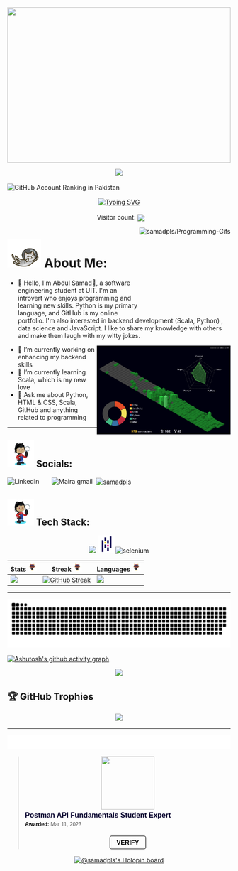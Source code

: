 <img align="center" src=".github/workflows/bg.gif"  height=350px width=100%>

 <a href="https://linkedin.com/in/samadpls" target="_blank">
<p align="center">
  <img src="https://capsule-render.vercel.app/api?type=waving&color=gradient&text=Hi%20Abdul%20Samad%20Here🤍&fontSize=30&height=120&width=100%&section=header"/>
</p></a>

![GitHub Account Ranking in Pakistan](https://user-badge.committers.top/pakistan/samadpls.svg)

<div align='center'>
<a href="https://github.com/samadpls/Islamic-qoutes"><img  align="center" src="https://readme-typing-svg.demolab.com?font=Fira+Code&size=16&pause=1000&color=F7F7F7&width=420&lines=Python+%7C+Data+Analyst+%7C+CHISEL+%7C+HTML+%26+CSS+%7C" alt="Typing SVG" />
</a></div><br>
<div align='center'>
<p align="center"> 
   Visitor count:
   
   <img src="https://profile-counter.glitch.me/samadpls/count.svg" align="center"/> 
 </p></div>
 

<a href='https://github.com/samadpls/Programing-Gifs'>
<img align='right' src='https://programming-gifs.cyclic.app' widht=100 height=200 alt='samadpls/Programming-Gifs'></a>

# <img src='.github/workflows/flyingcat.gif' height=65/>  About Me:

- 👋 Hello, I'm Abdul Samad🤍, a software engineering student at UIT. I'm an introvert who enjoys programming and learning new skills. Python is my primary language, and GitHub is my online portfolio. I'm also interested in backend development (Scala, Python) , data science and JavaScript. I like to share my knowledge with others and make them laugh with my witty jokes.


<img align='right' src='profile-3d-contrib/profile-night-green.svg' height=200>

- 🔭 I’m currently working on enhancing my backend skills
- 🌱 I’m currently learning Scala, which is my new love
- 💬 Ask me about Python, HTML & CSS, Scala, GitHub and anything related to programming
------



## <img src='.github/workflows/tech.gif' height=60/> Socials:
<div>
 <a href="https://www.linkedin.com/in/samadpls" ><img align="left" alt="LinkedIn" height="30px" width="100px" src="https://img.shields.io/badge/Linkedin-0A66C2?style=for-the-badge&logo=Linkedin&logoColor=white" /></a>
<a href="abdulsamadsid1@gmail.com"><img align="left" alt="Maira gmail" height="30px" width="100px" src="https://img.shields.io/badge/Gmail-EA4335?style=for-the-badge&logo=Gmail&logoColor=white" /></a>
<a href="https://twitter.com/samadpls" target="blank"><img align="center" src="https://raw.githubusercontent.com/rahuldkjain/github-profile-readme-generator/master/src/images/icons/Social/twitter.svg" alt="samadpls" height="30" width="40" /></a></div>

## <img src='.github/workflows/tech.gif' height=60/> Tech Stack:
<div align='center'>
<img src="https://skillicons.dev/icons?i=git,css,html,django,flask,py,postman,sqlite,scala,qt,bootstrap,js" />
<img src="https://raw.githubusercontent.com/devicons/devicon/2ae2a900d2f041da66e950e4d48052658d850630/icons/pandas/pandas-original.svg" alt="pandas" width="40" height="40"/><img src="https://raw.githubusercontent.com/detain/svg-logos/780f25886640cef088af994181646db2f6b1a3f8/svg/selenium-logo.svg" alt="selenium" width="40" height="40"/>
</div>



|Stats <img src='.github/workflows/cartoon1.gif' height=20/>|Streak <img src='.github/workflows/cartoon1.gif' height=20/>|Languages <img src='.github/workflows/cartoon1.gif' height=20/>
|---|---|---|
|[![](http://github-profile-summary-cards.vercel.app/api/cards/stats?username=samadpls&theme=gruvbox)](https://github.com/samadpls/)|[![GitHub Streak](https://streak-stats.demolab.com?user=samadpls&theme=gruvbox&hide_border=true&border_radius=32&date_format=j%20M%5B%20Y%5D&ring=888888)](https://github.com/samadpls/)|[![](http://github-profile-summary-cards.vercel.app/api/cards/repos-per-language?username=samadpls&theme=gruvbox)](https://github.com/samadpls/)|


---
<a href='https://github.com/samadpls/'>
<div align='center'>
<img src='https://github.com/samadpls/samadpls/blob/output/github-contribution-grid-snake.svg'/>
</div></a>

[![Ashutosh's github activity graph](https://github-readme-activity-graph.cyclic.app/graph?username=samadpls&bg_color=282624&color=d68a1f&line=a8a8a8&point=b05907&area=true&hide_border=true)](https://github.com/ashutosh00710/github-readme-activity-graph)
<div align='center'>
<img src='https://quotes-github-readme.vercel.app/api?type=horizontal&theme=gruvbox' width=75%/></div>



## 🏆 GitHub Trophies
<div align='center'>
<img src='https://github-profile-trophy.vercel.app/?username=ryo-ma&theme=gruvbox&no-frame=true&no-bg=true&margin-w=4' width=75%/>
<div>

---
<img src='.github/workflows/thanks.svg'/>

 <blockquote class="badgr-badge" style="font-family: Helvetica, Roboto, &quot;Segoe UI&quot;, Calibri, sans-serif;"><a href="https://api.badgr.io/public/assertions/k3EMInT0TR-uGUcWuNhyuQ?identity__email=abdulsamadsid1%40gmail.com"><img width="120px" height="120px" src="https://api.badgr.io/public/assertions/k3EMInT0TR-uGUcWuNhyuQ/image"></a><p class="badgr-badge-name" style="hyphens: auto; overflow-wrap: break-word; word-wrap: break-word; margin: 0; font-size: 16px; font-weight: 600; font-style: normal; font-stretch: normal; line-height: 1.25; letter-spacing: normal; text-align: left; color: #05012c;">Postman API Fundamentals Student Expert</p><p class="badgr-badge-date" style="margin: 0; font-size: 12px; font-style: normal; font-stretch: normal; line-height: 1.67; letter-spacing: normal; text-align: left; color: #555555;"><strong style="font-size: 12px; font-weight: bold; font-style: normal; font-stretch: normal; line-height: 1.67; letter-spacing: normal; text-align: left; color: #000;">Awarded: </strong>Mar 11, 2023</p><p style="margin: 16px 0; padding: 0;"><a class="badgr-badge-verify" target="_blank" href="https://badgecheck.io?url=https%3A%2F%2Fapi.badgr.io%2Fpublic%2Fassertions%2Fk3EMInT0TR-uGUcWuNhyuQ%3Fidentity__email%3Dabdulsamadsid1%2540gmail.com&amp;identity__email=abdulsamadsid1%40gmail.com" style="box-sizing: content-box; display: flex; align-items: center; justify-content: center; margin: 0; font-size:14px; font-weight: bold; width: 48px; height: 16px; border-radius: 4px; border: solid 1px black; text-decoration: none; padding: 6px 16px; margin: 16px 0; color: black;">VERIFY</a></p></blockquote>
 
 
[![@samadpls's Holopin board](https://holopin.me/samadpls)](https://holopin.io/@samadpls)
